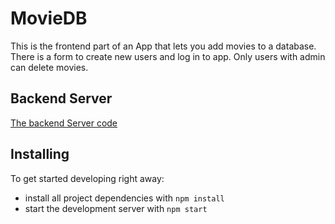 # MovieDB

This is the frontend part of an App that lets you add movies to a database.
There is a form to create new users and log in to app.
Only users with admin can delete movies.

## Backend Server
[The backend Server code](https://github.com/Widell79/MovieDB-api-node)

## Installing

To get started developing right away:

* install all project dependencies with `npm install`
* start the development server with `npm start`


